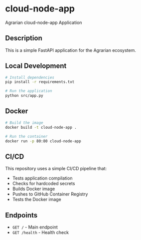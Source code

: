 # cloud-node-app

Agrarian cloud-node-app Application

## Description

This is a simple FastAPI application for the Agrarian ecosystem.

## Local Development

```bash
# Install dependencies
pip install -r requirements.txt

# Run the application
python src/app.py
```

## Docker

```bash
# Build the image
docker build -t cloud-node-app .

# Run the container
docker run -p 80:80 cloud-node-app
```

## CI/CD

This repository uses a simple CI/CD pipeline that:
- Tests application compilation
- Checks for hardcoded secrets
- Builds Docker image
- Pushes to GitHub Container Registry
- Tests the Docker image

## Endpoints

- `GET /` - Main endpoint
- `GET /health` - Health check
